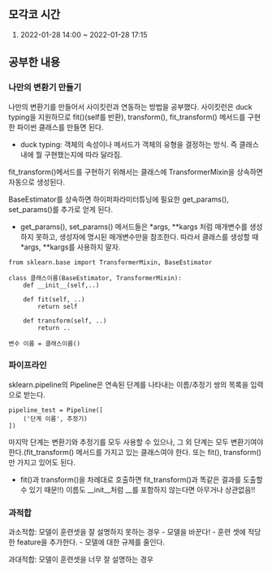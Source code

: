 ## 모각코 시간
1. 2022-01-28 14:00 ~ 2022-01-28 17:15

## 공부한 내용

### 나만의 변환기 만들기
나만의 변환기를 만들어서 사이킷런과 연동하는 방법을 공부했다.
사이킷런은 duck typing을 지원하므로 fit()(self를 반환), transform(), fit_transform() 메서드를 구현한 파이썬 클래스를 만들면 된다.

* duck typing: 객체의 속성이나 메서드가 객체의 유형을 결정하는 방식. 즉 클래스 내에 뭘 구현했는지에 따라 달라짐.

fit_transform()메서드를 구현하기 위해서는 클래스에 TransformerMixin을 상속하면 자동으로 생성된다.

BaseEstimator를 상속하면 하이퍼파라미터튜닝에 필요한 get_params(), set_params()를 추가로 얻게 된다.
- get_params(), set_params() 메서드들은 *args, **kargs 처럼 매개변수를 생성하지 못하고, 생성자에 명시된 매개변수만을 참조한다. 따라서 클래스를 생성할 때 *args, **kargs를 사용하지 말자.

```
from sklearn.base import TransformerMixin, BaseEstimator

class 클래스이름(BaseEstimator, TransformerMixin):
    def __init__(self,..)

    def fit(self, ..)
        return self
    
    def transform(self, ..)
        return ..

변수 이름 = 클래스이름()
```

### 파이프라인
sklearn.pipeline의 Pipeline은 연속된 단계를 나타내는 이름/추정기 쌍의 목록을 입력으로 받는다.
```
pipeline_test = Pipeline([
    ('단계 이름', 추정기)
])
```
마지막 단계는 변환기와 추정기를 모두 사용할 수 있으나, 그 외 단계는 모두 변환기여야 한다.(fit_transform() 메서드를 가지고 있는 클래스여야 한다. 또는 fit(), transform()만 가지고 있어도 된다.
-   fit()과 transform()을 차례대로 호출하면 fit_transform()과 똑같은 결과를 도출할 수 있기 때문!!)
이름도 __init__처럼 __를 포함하지 않는다면 아무거나 상관없음!!

### 과적합
과소적합: 모델이 훈련셋을 잘 설명하지 못하는 경우
    - 모델을 바꾼다!
    - 훈련 셋에 적당한 feature을 추가한다.
    - 모델에 대한 규제를 줄인다.

과대적합: 모델이 훈련셋을 너무 잘 설명하는 경우